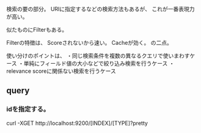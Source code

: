 検索の要の部分。
URIに指定するなどの検索方法もあるが、
これが一番表現力が高い。

似たものにFilterもある。

Filterの特徴は、
Scoreされないから速い。
Cacheが効く。
の二点。

使い分けのポイントは、
・同じ検索条件を複数の異なるクエリで使いまわすケース
・単純にフィールド値の大小などで絞り込み検索を行うケース
・relevance scoreに関係ない検索を行うケース

## query

### idを指定する。

curl -XGET http://localhost:9200/[INDEX]/[TYPE]?pretty
